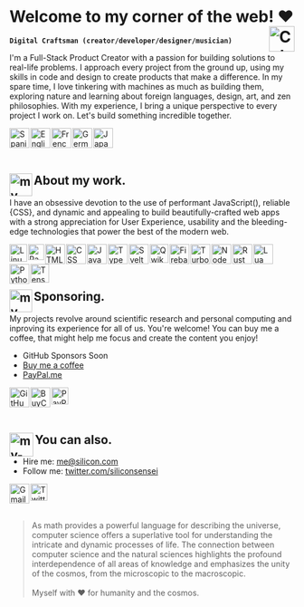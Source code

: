 # Welcome to my corner of the web! ❤️ <img align="right" alt="Colombia" width="45px" src="https://api.iconify.design/twemoji/flag-colombia.svg" />

**`Digital Craftsman (creator/developer/designer/musician)`**

I'm a Full-Stack Product Creator with a passion for building solutions to real-life problems. I approach every project from the ground up, using my skills in code and design to create products that make a difference. In my spare time, I love tinkering with machines as much as building them, exploring nature and learning about foreign languages, design, art, and zen philosophies. With my experience, I bring a unique perspective to every project I work on. Let's build something incredible together.

<img align="left" alt="Spanish" width="35px" style="margin-right:2px;" src="https://api.iconify.design/twemoji/flag-spain.svg" />
<img align="left" alt="English" width="35px" style="margin-right:2px;" src="https://api.iconify.design/twemoji/flag-united-kingdom.svg" />
<img align="left" alt="French" width="35px" style="margin-right:2px;" src="https://api.iconify.design/twemoji/flag-france.svg" />
<img align="left" alt="German" width="35px" style="margin-right:2px;" src="https://api.iconify.design/twemoji/flag-germany.svg" />
<img align="left" alt="Japanese" width="35px" style="margin-right:2px;" src="https://api.iconify.design/twemoji/flag-japan.svg" />

<br><br><br>

## <img align="left" alt="my-work" width="40px" src="https://api.iconify.design/emojione-v1/old-personal-computer.svg" /> About my work.

I have an obsessive devotion to the use of performant JavaScript(), reliable {CSS}, and dynamic and appealing <HTML> to build beautifully-crafted web apps with a strong appreciation for User Experience, usability and the bleeding-edge technologies that power the best of the modern web.

<img align="left" alt="Linux" width="31px" style="margin-right:2px;" src="https://api.iconify.design/logos/linux-tux.svg" />
<img align="left" alt="RaspberryPi" width="28px" style="margin-right:2px;" src="https://api.iconify.design/logos/raspberry-pi.svg"/>
<img align="left" alt="HTML" width="35px" style="margin-right:2px;" src="https://api.iconify.design/vscode-icons/file-type-html.svg" />
<img align="left" alt="CSS" width="35px" style="margin-right:2px;" src="https://api.iconify.design/vscode-icons/file-type-css.svg" />
<img align="left" alt="JavaScript" width="35px" style="margin-right:2px;" src="https://api.iconify.design/vscode-icons/file-type-js-official.svg" />
<img align="left" alt="TypeScript" width="35px" style="margin-right:2px;" src="https://api.iconify.design/vscode-icons/file-type-typescript-official.svg" />
<img align="left" alt="Svelte" width="35px" style="margin-right:2px;" src="https://api.iconify.design/vscode-icons/file-type-svelte.svg" />
<img align="left" alt="Qwik" width="33px" style="margin-right:2px;" src="https://api.iconify.design/logos/qwik.svg" />
<img align="left" alt="Firebase" width="35px" style="margin-right:2px;" src="https://api.iconify.design/vscode-icons/file-type-firebase.svg"/>
<img align="left" alt="Turborepo" width="35px" style="margin-right:2px;" src="https://api.iconify.design/vscode-icons/file-type-turbo.svg"/>
<img align="left" alt="NodeJS" width="35px" style="margin-right:2px;" src="https://api.iconify.design/vscode-icons/file-type-node.svg" />
<img align="left" alt="Rust" width="35px" style="margin-right:2px;" src="https://api.iconify.design/vscode-icons/file-type-rust.svg" />
<img align="left" alt="Lua" width="35px" style="margin-right:2px;" src="https://api.iconify.design/vscode-icons/file-type-lua.svg" />
<img align="left" alt="Python" width="35px" style="margin-right:2px;" src="https://api.iconify.design/vscode-icons/file-type-python.svg" />
<img align="left" alt="TensorFlow" width="33px" style="margin-right:2px;" src="https://api.iconify.design/logos/tensorflow.svg"/>

<br><br><br>

## <img align="left" alt="my-work" width="40px" src="https://api.iconify.design/twemoji/coin.svg" /> Sponsoring.

My projects revolve around scientific research and personal computing and inproving its experience for all of us. You're welcome! You can buy me a coffee, that might help me focus and create the content you enjoy!

- GitHub Sponsors Soon
- [Buy me a coffee](https://www.buymeacoffee.com/)
- [PayPal.me](https://www.paypal.com/paypalme)

<img align="left" alt="GitHub" width="35px" style="margin-right:2px;" src="https://api.iconify.design/logos/github-octocat.svg"/>
<img align="left" alt="BuyCoffee" width="35px" style="margin-right:2px;" src="https://api.iconify.design/openmoji/roasted-coffee-bean.svg"/>
<img align="left" alt="PayPal" width="30px" style="margin-right:2px;" src="https://api.iconify.design/logos/paypal.svg"/>
  
<br><br><br>
  
## <img align="left" alt="my-work" width="42px" src="https://api.iconify.design/twemoji/handshake-light-skin-tone.svg" /> You can also.

- Hire me: me@silicon.com
- Follow me: [twitter.com/siliconsensei](https://twitter.com/siliconsensei)

<img align="left" alt="Gmail" width="35px" style="margin-right:2px;" src="https://api.iconify.design/logos/google-gmail.svg"/>
<img align="left" alt="Twitter" width="30px" style="margin-right:2px;" src="https://api.iconify.design/logos/twitter.svg"/>

<br><br><br>

> As math provides a powerful language for describing the universe, computer science offers a superlative tool for understanding the intricate and dynamic processes of life. The connection between computer science and the natural sciences highlights the profound interdependence of all areas of knowledge and emphasizes the unity of the cosmos, from the microscopic to the macroscopic.
> <br><br>
> Myself with ❤️ for humanity and the cosmos.

<br><br><br>
